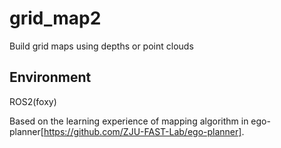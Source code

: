 # grid_map2
Build grid maps using depths or point clouds

## Environment
ROS2(foxy)

Based on the learning experience of mapping algorithm in ego-planner[https://github.com/ZJU-FAST-Lab/ego-planner].

